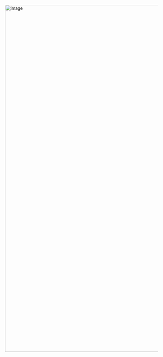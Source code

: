 <img width="1144" alt="image" src="https://github.com/0904-mansi/Computer-network/assets/81081105/3048e706-8b9d-4395-95b5-9846a1a0bfef">
